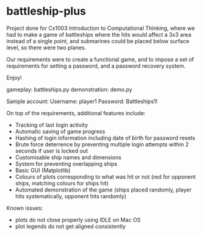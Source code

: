 # battleship-plus
Project done for Cx1003 Introduction to Computational Thinking, where we had to make a game of battleships where the hits would affect a 3x3 area instead of a single point, and submarines could be placed below surface level, so there were two planes.

Our requirements were to create a functional game, and to impose a set of requirements for setting a password, and a password recovery system.

Enjoy!

gameplay: battleships.py
demonstration: demo.py

Sample account:
Username: player1
Password: Battleships1!

On top of the requirements, additional features include:
+ Tracking of last login activity
+ Automatic saving of game progress
+ Hashing of login information including date of birth for password resets
+ Brute force deterrence by preventing multiple login attempts within 2 seconds if user is locked out
+ Customisable ship names and dimensions
+ System for preventing overlapping ships
+ Basic GUI (Matplotlib)
+ Colours of plots corresponding to what was hit or not (red for opponent ships, matching colours for ships hit)
+ Automated demonstration of the game (ships placed randomly, player hits systematically, opponent hits randomly)

Known issues:
+ plots do not close properly using IDLE on Mac OS
+ plot legends do not get aligned consistently
